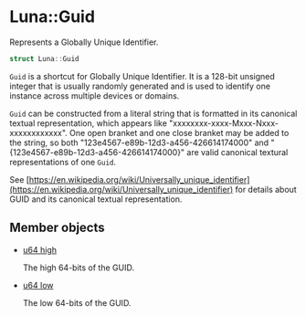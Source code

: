 # Luna::Guid
Represents a Globally Unique Identifier. 

```c++
struct Luna::Guid
```

`Guid` is a shortcut for Globally Unique Identifier. It is a 128-bit unsigned integer that is usually randomly generated and is used to identify one instance across multiple devices or domains.

`Guid` can be constructed from a literal string that is formatted in its canonical textual representation, which appears like "xxxxxxxx-xxxx-Mxxx-Nxxx-xxxxxxxxxxxx". One open branket and one close branket may be added to the string, so both "123e4567-e89b-12d3-a456-426614174000" and "{123e4567-e89b-12d3-a456-426614174000}" are valid canonical textural representations of one `Guid`.

See [https://en.wikipedia.org/wiki/Universally_unique_identifier](https://en.wikipedia.org/wiki/Universally_unique_identifier) for details about GUID and its canonical textual representation. 

## Member objects
* [u64 high](struct_luna_1_1_guid_1a815ac712840838394af17a580a826ce9.md)

    The high 64-bits of the GUID. 

* [u64 low](struct_luna_1_1_guid_1a5df88de4c741fbc3cdd8b4ea52218d4f.md)

    The low 64-bits of the GUID. 

